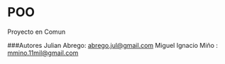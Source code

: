 # POO
Proyecto en Comun 


###Autores
Julian Abrego: abrego.jul@gmail.com
Miguel Ignacio Miño : mmino.11mil@gmail.com


